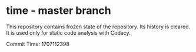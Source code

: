 # time - master branch

This repository contains frozen state of the repository.
Its history is cleared. It is used only for static code
analysis with Codacy.

Commit Time: 1707112398